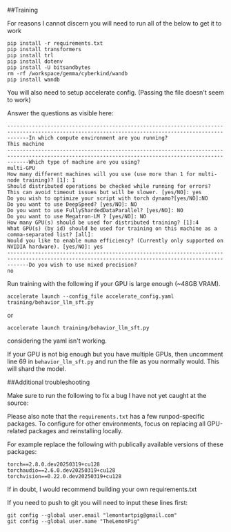 
##Training

For reasons I cannot discern you will need to run all of the below to get it to work

```
pip install -r requirements.txt
pip install transformers
pip install trl
pip install dotenv
pip install -U bitsandbytes
rm -rf /workspace/gemma/cyberkind/wandb
pip install wandb
```

You will also need to setup accelerate config. (Passing the file doesn't seem to work)

Answer the questions as visible here:

```
---------------------------------------------------------------------------------------------------------------------------------------------------In which compute environment are you running?
This machine                                                                                                                                       
---------------------------------------------------------------------------------------------------------------------------------------------------Which type of machine are you using?                                                                                                               
multi-GPU                                                                                                                                          
How many different machines will you use (use more than 1 for multi-node training)? [1]: 1                                                         
Should distributed operations be checked while running for errors? This can avoid timeout issues but will be slower. [yes/NO]: yes                 
Do you wish to optimize your script with torch dynamo?[yes/NO]:NO                                                                                  
Do you want to use DeepSpeed? [yes/NO]: NO                                                                                                         
Do you want to use FullyShardedDataParallel? [yes/NO]: NO                                                                                          
Do you want to use Megatron-LM ? [yes/NO]: NO                                                                                                      
How many GPU(s) should be used for distributed training? [1]:4                                                                                     
What GPU(s) (by id) should be used for training on this machine as a comma-separated list? [all]:                                                  
Would you like to enable numa efficiency? (Currently only supported on NVIDIA hardware). [yes/NO]: yes                                             
---------------------------------------------------------------------------------------------------------------------------------------------------Do you wish to use mixed precision?
no  
```

Run training with the following if your GPU is large enough (~48GB VRAM).

```
accelerate launch --config_file accelerate_config.yaml training/behavior_llm_sft.py
```

or

```
accelerate launch training/behavior_llm_sft.py
```

considering the yaml isn't working.

If your GPU is not big enough but you have multiple GPUs, then uncomment line 69 in `behavior_llm_sft.py` and run the file as you normally would. This will shard the model.

##Additional troubleshooting

Make sure to run the following to fix a bug I have not yet caught at the source:



Please also note that the `requirements.txt` has a few runpod-specific packages. To configure for other environments, focus on replacing all GPU-related packages and reinstalling locally.

For example replace the following with publically available versions of these packages:
```
torch==2.8.0.dev20250319+cu128
torchaudio==2.6.0.dev20250319+cu128
torchvision==0.22.0.dev20250319+cu128
```

If in doubt, I would recommend building your own requirements.txt 

If you need to push to git you will need to input these lines first:
```
git config --global user.email "lemontartpig@gmail.com"
git config --global user.name "TheLemonPig"
```
